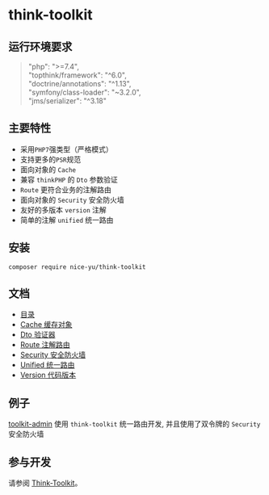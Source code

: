 # think-toolkit

## 运行环境要求
> "php": ">=7.4", <br/>
> "topthink/framework": "^6.0", <br/>
> "doctrine/annotations": "^1.13", <br/>
> "symfony/class-loader": "~3.2.0", <br/>
> "jms/serializer": "^3.18" <br/>

## 主要特性
* 采用`PHP7`强类型（严格模式）
* 支持更多的`PSR`规范
* 面向对象的 `Cache`
* 兼容 `thinkPHP` 的 `Dto` 参数验证
* `Route` 更符合业务的注解路由
* 面向对象的 `Security` 安全防火墙
* 友好的多版本 `version` 注解
* 简单的注解 `unified` 统一路由

## 安装

~~~
composer require nice-yu/think-toolkit
~~~

## 文档
* [目录](https://github.com/nice-yu/think-toolkit/wiki)
* [Cache 缓存对象](https://github.com/nice-yu/think-toolkit/wiki/Cache-%E7%BC%93%E5%AD%98%E5%AF%B9%E8%B1%A1)
* [Dto 验证器](https://github.com/nice-yu/think-toolkit/wiki/Dto-%E9%AA%8C%E8%AF%81%E5%99%A8)
* [Route 注解路由](https://github.com/nice-yu/think-toolkit/wiki/Route-%E6%B3%A8%E8%A7%A3%E8%B7%AF%E7%94%B1)
* [Security 安全防火墙](https://github.com/nice-yu/think-toolkit/wiki/Security-%E5%AE%89%E5%85%A8%E9%98%B2%E7%81%AB%E5%A2%99)
* [Unified 统一路由](https://github.com/nice-yu/think-toolkit/wiki/Unified-%E7%BB%9F%E4%B8%80%E8%B7%AF%E7%94%B1)
* [Version 代码版本](https://github.com/nice-yu/think-toolkit/wiki/version-%E4%BB%A3%E7%A0%81%E7%89%88%E6%9C%AC)



## 例子
[toolkit-admin](https://github.com/nice-yu/toolkit-admin/releases/tag/v0.1) 
使用 `think-toolkit` 统一路由开发, 并且使用了双令牌的 `Security` 安全防火墙

## 参与开发

请参阅 [Think-Toolkit](https://github.com/nice-yu/think-toolkit)。
